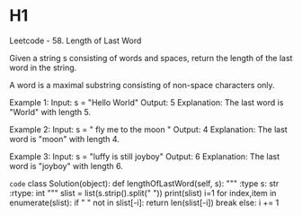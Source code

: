 # H1 
Leetcode - 58. Length of Last Word

Given a string s consisting of words and spaces, return the length of the last word in the string.

A word is a maximal substring consisting of non-space characters only.

Example 1:
Input: s = "Hello World"
Output: 5
Explanation: The last word is "World" with length 5.

Example 2:
Input: s = "   fly me   to   the moon  "
Output: 4
Explanation: The last word is "moon" with length 4.

Example 3:
Input: s = "luffy is still joyboy"
Output: 6
Explanation: The last word is "joyboy" with length 6.

`code`
class Solution(object):
    def lengthOfLastWord(self, s):
        """
        :type s: str
        :rtype: int
        """
        slist = list(s.strip().split(" "))
        print(slist)
        i=1
        for index,item in enumerate(slist):
            if " " not in slist[-i]:
                return len(slist[-i])
                break
            else:
                i += 1
